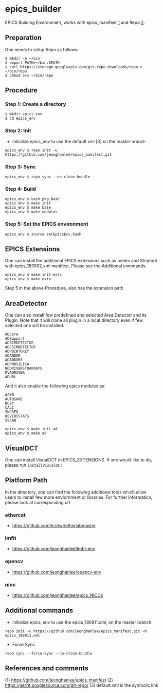 # epics_builder

EPICS Building Environment, works with epics_manifest [1] and Repo [2].


## Preparation

One needs to setup Repo as follows:

```
$ mkdir -p ~/bin
$ export PATH=~/bin:$PATH
$ curl https://storage.googleapis.com/git-repo-downloads/repo > ~/bin/repo
$ chmod a+x ~/bin/repo
```


## Procedure

### Step 1:  Create a directory
```
$ mkdir epics_env
$ cd epics_env
```

### Step 2: Init


* Initialize epics_env to use the default.xml [3] on the master branch

```
epics_env $ repo init -u https://github.com/jeonghanlee/epics_manifest.git
```

### Step 3: Sync

```
epics_env $ repo sync --no-clone-bundle
```


### Step 4: Build


```
epics_env $ bash pkg.bash
epics_env $ make init
epics_env $ make base
epics_env $ make modules
```

### Step 5: Set the EPICS environment
```
epics_env $ source setEpicsEnv.bash
```


## EPICS Extensions 

One can install the additional EPICS extensions such as medm and Striptool with epics_180802.xml manifest. Please see the Additional commands. 

```
epics_env $ make init-exts
epics_env $ make exts
```
Step 5 in the above Procedure, also has the extension path.


## AreaDetector

One can also install few predefined and selected Area Detector and its Plugin. Note that it will clone all plugin in a local directory even if few selected one will be installed. 

```
ADCore
ADSupport
ADSIMDETECTOR
ADCSIMDETECTOR
ADPOINTGREY
ADANDOR
ADANDOR3
ADPROSILICA
NDDRIVERSTDARRAYS
PVADRIVER
ADURL
```
And it also enable the following epics modules as:

```
ASYN
AUTOSAVE
BUSY
CALC
SNCSEQ
DEVIOCSTATS
SSCAN
```

```
epics_env $ make init-ad
epics_env $ make ad
```


## VisualDCT

One can install VisualDCT in EPICS_EXTENSIONS. If one would like to do, please run ```installVisualDCT```.


## Platform Path
In the directory, one can find the following additional tools which allow users to install few more enviornment or libraries. For further information, please look at corresponding url

### ethercat
* https://github.com/icshwi/etherlabmaster

### lmfit
* https://github.com/jeonghanlee/lmfit-env

### opencv
* https://github.com/jeonghanlee/opencv-env

### nioc
* https://github.com/jeonghanlee/epics_NIOCs



## Additional commands

* Initialize epics_env to use the epics_180811.xml, on the master branch
```
repo init -u https://github.com/jeonghanlee/epics_manifest.git -m epics_180811.xml
```

* Force Sync
```
repo sync --force-sync --no-clone-bundle
```

## References and comments

(1) https://github.com/jeonghanlee/epics_manifest
(2) https://gerrit.googlesource.com/git-repo/
(3) default.xml is the symbolic link



[1]: https://github.com/jeonghanlee/epics_manifest 
[2]: https://gerrit.googlesource.com/git-repo/    



